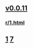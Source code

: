 ## [v0.0.11](https://github.com/littleflute/p/edit/master/README.md)
### [r/1.html](r/1.html)
## [1](1) [7](7)
